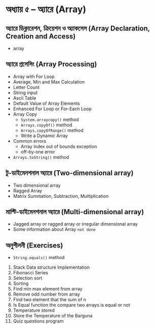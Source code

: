 # অধ্যায় ৫ – অ্যারে (Array)

## অ্যারে ডিক্লারেশন, ক্রিয়েশন ও অ্যাকসেস (Array Declaration, Creation and Access)

- array

## অ্যারে প্রসেসিং (Array Processing)

- Array with For Loop
- Average, Min and Max Calculation
- Letter Count
- String input
- Ascii Table
- Default Value of Array Elements
- Enhanced For Loop or For-Each Loop
- Array Copy
  - `System.arraycopy()` method
  - `Arrays.copyOf()` method
  - `Arrays.copyOfRange()` method
  - Write a Dynamic Array
- Common errors
  - Array index out of bounds exception
  - off-by-one error
- `Arrays.toString()` method

## টু-ডাইমেনশনাল অ্যারে (Two-dimensional array)

- Two dimensional array
- Ragged Array
- Matrix Summation, Subtraction, Multiplication

## মাল্টি-ডাইমেনশনাল অ্যারে (Multi-dimensional array)

- Jagged array or ragged array or irregular dimensional array
- Some information about Array `not done`

## অনুশীলনী (Exercises)

- `String.equals()` method

1. Stack Data structure Implementation
2. Fibonacci Series
3. Selection sort
4. Sorting
5. Find min max element from array
6. Remove odd number from array
7. Find two element that the sum of n
8. Is Equal function the compare two arrays is equal or not
9. Temperature stored
10. Store the Temperature of the Barguna
11. Quiz questions program
